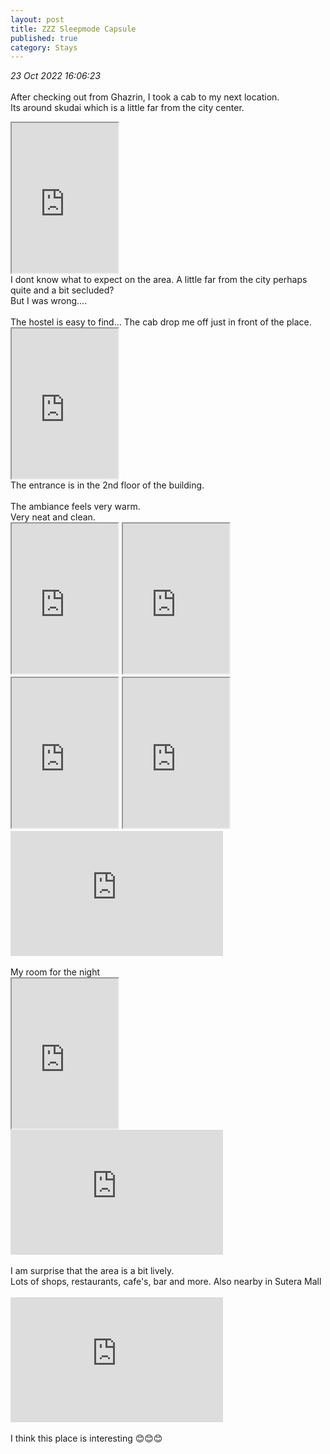 ```yaml
---
layout: post
title: ZZZ Sleepmode Capsule
published: true
category: Stays
---
```

_23 Oct 2022 16:06:23_
<br>
<br>
After checking out from Ghazrin, I took a cab to my next location.
<br>
Its around skudai which is a little far from the city center.
<br>
<!--more-->
<iframe src="https://drive.google.com/file/d/10eP0EWy_aLAfDk453IMuCwq9j7AhvUGv/preview" width="170" height="240" allow="autoplay"></iframe>
<br>
I dont know what to expect on the area. A little far from the city perhaps quite and a bit secluded?
<br>
But I was wrong....
<br>
<br>
The hostel is easy to find... The cab drop me off just in front of the place.
<br>
<iframe src="https://drive.google.com/file/d/19Jr2VVHv-jUThs0KHJPv-d5z0OCEBwsY/preview"  width="170" height="240" allow="autoplay"></iframe>
<br>
The entrance is in the 2nd floor of the building.
<br>
<br>
The ambiance feels very warm.
<br>
Very neat and clean.
<br>
<iframe src="https://drive.google.com/file/d/1Jwdg_Z4u20TpXA66Ko4X4-LyYfGO0HLM/preview" width="170" height="240" allow="autoplay"></iframe>
<iframe src="https://drive.google.com/file/d/1lqQodtfS8Iffm8v_3iiVB4Ms0q_OgQQM/preview" width="170" height="240" allow="autoplay"></iframe>
<iframe src="https://drive.google.com/file/d/1KBM6tuhHQB6RwsWWHXrDL7BurqZwrI6X/preview" width="170" height="240" allow="autoplay"></iframe>
<iframe src="https://drive.google.com/file/d/12EolVeNvUWGyuO53N01-XNzB5RAXKFYn/preview" width="170" height="240" allow="autoplay"></iframe>
<br>
<iframe width="340" height="200"
src="https://www.youtube.com/embed/X3Gb8SOGM-Y"
frameborder="0" 
allow="accelerometer; autoplay; encrypted-media; gyroscope; picture-in-picture" 
allowfullscreen></iframe>
<br>
<br>
My room for the night
<br>
<iframe src="https://drive.google.com/file/d/1m6exLCNY9cSFf-YnceMWHZuN5ylKKPdC/preview" width="170" height="240" allow="autoplay"></iframe>
<br>
<iframe width="340" height="200"
src="https://www.youtube.com/embed/WxmizwBLUkY"
frameborder="0" 
allow="accelerometer; autoplay; encrypted-media; gyroscope; picture-in-picture" 
allowfullscreen></iframe>
<br>
<br>
I am surprise that the area is a bit lively.
<br>
Lots of shops, restaurants, cafe's, bar and more. Also nearby in Sutera Mall
<br>
<br>
<iframe width="340" height="200"
src="https://www.youtube.com/embed/C6ALdjCccE4"
frameborder="0" 
allow="accelerometer; autoplay; encrypted-media; gyroscope; picture-in-picture" 
allowfullscreen></iframe>
<br>
<br>
I think this place is interesting 😊😊😊
<br>

